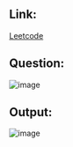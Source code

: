 ## Link:
[Leetcode](https://leetcode.com/problems/permutations/)

## Question:
![image](https://github.com/user-attachments/assets/2dbde5a6-0065-44bc-a7ff-62f4519e9cd8)

## Output:
![image](https://github.com/user-attachments/assets/94d6c464-6f5f-4cc1-a03d-a49d168eb440)
